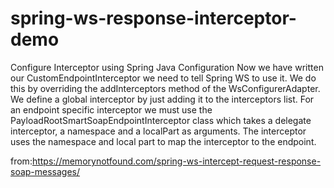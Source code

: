 # spring-ws-response-interceptor-demo

Configure Interceptor using Spring Java Configuration
Now we have written our CustomEndpointInterceptor we need to tell Spring WS to use it. We do this by overriding the addInterceptors method of the WsConfigurerAdapter. We define a global interceptor by just adding it to the interceptors list. For an endpoint specific interceptor we must use the PayloadRootSmartSoapEndpointInterceptor class which takes a delegate interceptor, a namespace and a localPart as arguments. The interceptor uses the namespace and local part to map the interceptor to the endpoint.

from:https://memorynotfound.com/spring-ws-intercept-request-response-soap-messages/
